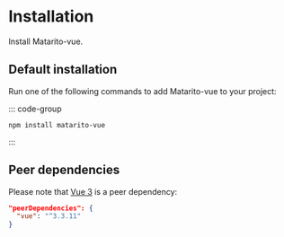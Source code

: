 # Installation

Install Matarito-vue.

## Default installation

Run one of the following commands to add Matarito-vue to your project:

::: code-group
```node [npm]
npm install matarito-vue
```
<!-- ```node [yarn]
yarn add matarito-vue
```
```node [pnpm]
pnpm add matarito-vue
``` -->
:::


## Peer dependencies

Please note that [Vue 3](https://www.npmjs.com/package/vue) is a peer dependency:

```json
"peerDependencies": {
  "vue": "^3.3.11"
}
```

